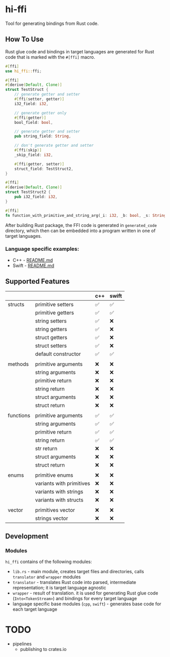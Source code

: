 # hi-ffi

Tool for generating bindings from Rust code.

## How To Use

Rust glue code and bindings in target languages are generated for Rust code that is marked with the `#[ffi]` macro.

```rust
#[ffi]
use hi_ffi::ffi;

#[ffi]
#[derive(Default, Clone)]
struct TestStruct {
    // generate getter and setter
    #[ffi(setter, getter)]
    i32_field: i32,

    // generate getter only
    #[ffi(getter)]
    bool_field: bool,

    // generate getter and setter
    pub string_field: String,

    // don't generate getter and setter
    #[ffi(skip)]
    _skip_field: i32,

    #[ffi(getter, setter)]
    struct_field: TestStruct2,
}

#[ffi]
#[derive(Default, Clone)]
struct TestStruct2 {
    pub i32_field: i32,
}

#[ffi]
fn function_with_primitive_and_string_arg(_i: i32, _b: bool, _s: String) {}
```

After building Rust package, the FFI code is generated in `generated_code` directory, which then can be embedded into a program written in one of target languages.

### Language specific examples:

- C++ - [README.md](tests/cpp/README.md)
- Swift - [README.md](tests/swift/README.md)

## Supported Features

|           |                          | c++ | swift |
| --------- | ------------------------ | --- | ----- |
| structs   | primitive setters        | ✅   | ✅     |
|           | primitive getters        | ✅   | ✅     |
|           | string setters           | ✅   | ❌     |
|           | string getters           | ✅   | ❌     |
|           | struct getters           | ✅   | ❌     |
|           | struct setters           | ✅   | ❌     |
|           | default constructor      | ✅   | ✅     |
|           |
| methods   | primitive arguments      | ❌   | ❌     |
|           | string arguments         | ❌   | ❌     |
|           | primitive return         | ❌   | ❌     |
|           | string return            | ❌   | ❌     |
|           | struct arguments         | ❌   | ❌     |
|           | struct return            | ❌   | ❌     |
|           |
| functions | primitive arguments      | ✅   | ✅     |
|           | string arguments         | ✅   | ✅     |
|           | primitive return         | ✅   | ✅     |
|           | string return            | ✅   | ✅     |
|           | str return               | ❌   | ❌     |
|           | struct arguments         | ❌   | ❌     |
|           | struct return            | ❌   | ❌     |
|           |
| enums     | primitive enums          | ❌   | ❌     |
|           | variants with primitives | ❌   | ❌     |
|           | variants with strings    | ❌   | ❌     |
|           | variants with structs    | ❌   | ❌     |
|           |
| vector    | primitives vector        | ❌   | ❌     |
|           | strings vector           | ❌   | ❌     |

## Development

### Modules

`hi_ffi` contains of the following modules:

- `lib.rs` - main module, creates target files and directories, calls `translator` and `wrapper` modules
- `translator` - translates Rust code into parsed, intermediate representation; it is target language agnostic
- `wrapper` - result of translation. it is used for generating Rust glue code (`Into<TokenStream>`) and bindings for every target language
- language specific base modules (`cpp`, `swift`) - generates base code for each target language

# TODO

- pipelines
  - publishing to crates.io
